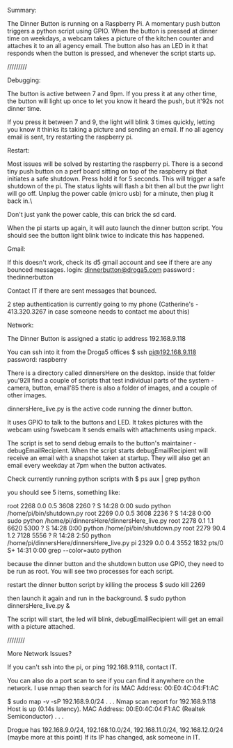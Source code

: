 Summary:

The Dinner Button is running on a Raspberry Pi. A momentary push button triggers a python script using GPIO. When the button is pressed at dinner time on weekdays, a webcam takes a picture of the kitchen counter and attaches it to an all agency email. The button also has an LED in it that responds when the button is pressed, and whenever the script starts up.

/////////

Debugging:


The button is active between 7 and 9pm. If you press it at any other time, the button will light up once to let you know it heard the push, but it\'92s not dinner time. 

If you press it between 7 and 9, the light will blink 3 times quickly, letting you know it thinks its taking a picture and sending an email. If no all agency email is sent, try restarting the raspberry pi.


Restart:

Most issues will be solved by restarting the raspberry pi. There is a second tiny push button on a perf board sitting on top of the raspberry pi that initiates a safe shutdown. Press hold it for 5 seconds. This will trigger a safe shutdown of the pi. The status lights will flash a bit then all but the pwr light will go off. Unplug the power cable (micro usb) for a minute, then plug it back in.\

Don't just yank the power cable, this can brick the sd card.

When the pi starts up again, it will auto launch the dinner button script. You should see the button light blink twice to indicate this has happened. 


Gmail:

If this doesn't work, check its d5 gmail account and see if there are any bounced messages.
login: dinnerbutton@droga5.com
password : thedinnerbutton

Contact IT if there are sent messages that bounced.

2 step authentication is currently going to my phone (Catherine's - 413.320.3267 in case someone needs to contact me about this)

Network:

The Dinner Button is assigned a static ip address
192.168.9.118

You can ssh into it from the Droga5 offices
$ ssh pi@192.168.9.118
password: raspberry

There is a directory called dinnersHere on the desktop. inside that folder you\'92ll find a couple of scripts that test individual parts of the system - camera, button, email\'85 there is also a folder of images, and a couple of other images.

dinnersHere_live.py is the active code running the dinner button. 

It uses GPIO to talk to the buttons and LED. 
It takes pictures with the webcam using fswebcam
It sends emails with attachments using mpack.

The script is set to send debug emails to the button's maintainer - debugEmailRecipient. When the script starts debugEmailRecipient will receive an email with a snapshot taken at startup. They will also get an email every weekday at 7pm when the button activates.

Check currently running python scripts with
$ ps aux | grep python

you should see 5 items, something like:

root      2268  0.0  0.5   3608  2260 ?        S    14:28   0:00 sudo python /home/pi/bin/shutdown.py
root      2269  0.0  0.5   3608  2236 ?        S    14:28   0:00 sudo python /home/pi/dinnersHere/dinnersHere_live.py
root      2278  0.1  1.1   6620  5300 ?        S    14:28   0:00 python /home/pi/bin/shutdown.py
root      2279 90.4  1.2   7128  5556 ?        R    14:28   2:50 python /home/pi/dinnersHere/dinnersHere_live.py
pi        2329  0.0  0.4   3552  1832 pts/0    S+   14:31   0:00 grep --color=auto python

because the dinner button and the shutdown button use GPIO, they need to be run as root. You will see two processes for each script. 

restart the dinner button script by killing the process
$ sudo kill 2269

then launch it again and run in the background.
$ sudo python dinnersHere_live.py &

The script will start, the led will blink, debugEmailRecipient will get an email with a picture attached.

////////

More Network Issues?

If you can't ssh into the pi, or ping 192.168.9.118, contact IT.

You can also do a port scan to see if you can find it anywhere on the network. I use nmap then search for its MAC Address: 00:E0:4C:04:F1:AC

$ sudo map -v -sP 192.168.9.0/24
.
.
.
Nmap scan report for 192.168.9.118
Host is up (0.14s latency).
MAC Address: 00:E0:4C:04:F1:AC (Realtek Semiconductor)
.
.
.

Drogue has 192.168.9.0/24, 192.168.10.0/24, 192.168.11.0/24, 192.168.12.0/24 (maybe more at this point)
If its IP has changed, ask someone in IT.

